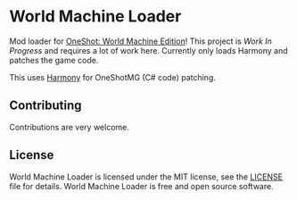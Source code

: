 # World Machine Loader

Mod loader for [OneShot: World Machine Edition](https://store.steampowered.com/app/2915460/OneShot_World_Machine_Edition/)!
This project is *Work In Progress* and requires a lot of work here. Currently only loads Harmony and patches the game code.

This uses [Harmony](https://github.com/pardeike/Harmony) for OneShotMG (C# code) patching.

## Contributing

Contributions are very welcome.

## License

World Machine Loader is licensed under the MIT license, see the [LICENSE](LICENSE) file for details.
World Machine Loader is free and open source software.
